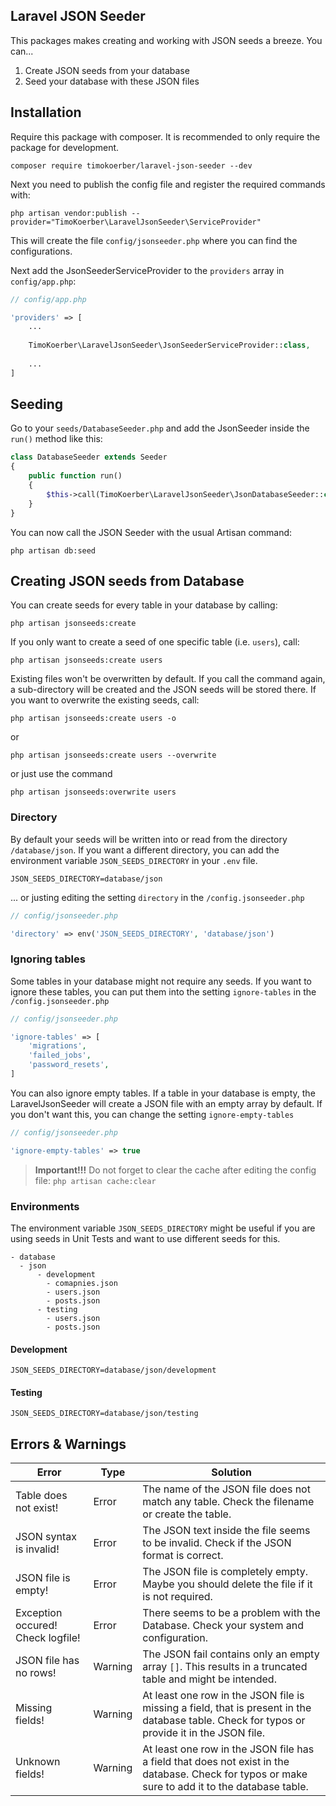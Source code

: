 ## Laravel JSON Seeder

This packages makes creating and working with JSON seeds a breeze. You can...
1. Create JSON seeds from your database
2. Seed your database with these JSON files

## Installation

Require this package with composer. It is recommended to only require the package for development.

```shelljsonseeder.php
composer require timokoerber/laravel-json-seeder --dev
```

Next you need to publish the config file and register the required commands with:   

```shell
php artisan vendor:publish --provider="TimoKoerber\LaravelJsonSeeder\ServiceProvider"
```

This will create the file `config/jsonseeder.php` where you can find the configurations.

Next add the JsonSeederServiceProvider to the `providers` array in `config/app.php`:   

```php
// config/app.php

'providers' => [
    ...
    
    TimoKoerber\LaravelJsonSeeder\JsonSeederServiceProvider::class,
    
    ...
]
```

## Seeding

Go to your `seeds/DatabaseSeeder.php` and add the JsonSeeder inside the `run()` method like this:
```php
class DatabaseSeeder extends Seeder
{
    public function run()
    {
        $this->call(TimoKoerber\LaravelJsonSeeder\JsonDatabaseSeeder::class);
    }
}
```

You can now call the JSON Seeder with the usual Artisan command:

```shell
php artisan db:seed
```

## Creating JSON seeds from Database
You can create seeds for every table in your database by calling:

```shell
php artisan jsonseeds:create
```

If you only want to create a seed of one specific table (i.e. `users`), call: 

```shell
php artisan jsonseeds:create users
```

Existing files won't be overwritten by default. If you call the command again, a sub-directory will be created and the JSON seeds will be stored there. 
If you want to overwrite the existing seeds, call: 

```shell
php artisan jsonseeds:create users -o
```

or

```shell
php artisan jsonseeds:create users --overwrite
```

or just use the command

```shell
php artisan jsonseeds:overwrite users
```

### Directory

By default your seeds will be written into or read from the directory `/database/json`. If you want a different directory, you can add the environment variable 
`JSON_SEEDS_DIRECTORY` in your `.env` file.

```
JSON_SEEDS_DIRECTORY=database/json
```

... or justing editing the setting `directory` in the `/config.jsonseeder.php`

```php
// config/jsonseeder.php

'directory' => env('JSON_SEEDS_DIRECTORY', 'database/json')
```


### Ignoring tables

Some tables in your database might not require any seeds. 
If you want to ignore these tables, you can put them into the setting `ignore-tables` in the `/config.jsonseeder.php`

```php
// config/jsonseeder.php

'ignore-tables' => [
    'migrations',
    'failed_jobs',
    'password_resets',
]
```

You can also ignore empty tables. If a table in your database is empty, the LaravelJsonSeeder will create a JSON file with an empty array by default.
If you don't want this, you can change the setting `ignore-empty-tables` 

```php
// config/jsonseeder.php

'ignore-empty-tables' => true
```

> **Important!!!** Do not forget to clear the cache after editing the config file: `php artisan cache:clear`

### Environments

The environment variable `JSON_SEEDS_DIRECTORY` might be useful if you are using seeds in Unit Tests and want to use different seeds for this. 

```
- database
  - json
      - development
        - comapnies.json
        - users.json 
        - posts.json
      - testing
        - users.json
        - posts.json
```
#### Development
```
JSON_SEEDS_DIRECTORY=database/json/development
```
#### Testing
```
JSON_SEEDS_DIRECTORY=database/json/testing
```

## Errors & Warnings

| Error | Type | Solution |
| ------| -----| -------- |
| Table does not exist! | Error | The name of the JSON file does not match any table. Check the filename or create the table. |
| JSON syntax is invalid! | Error | The JSON text inside the file seems to be invalid. Check if the JSON format is correct.|
| JSON file is empty! | Error | The JSON file is completely empty. Maybe you should delete the file if it is not required.|
| Exception occured! Check logfile! | Error | There seems to be a problem with the Database. Check your system and configuration. |
| JSON file has no rows! | Warning | The JSON fail contains only an empty array `[]`. This results in a truncated table and might be intended. |
| Missing fields! | Warning | At least one row in the JSON file is missing a field, that is present in the database table. Check for typos or provide it in the JSON file. |
| Unknown fields! | Warning | At least one row in the JSON file has a field that does not exist in the database. Check for typos or make sure to add it to the database table. |
